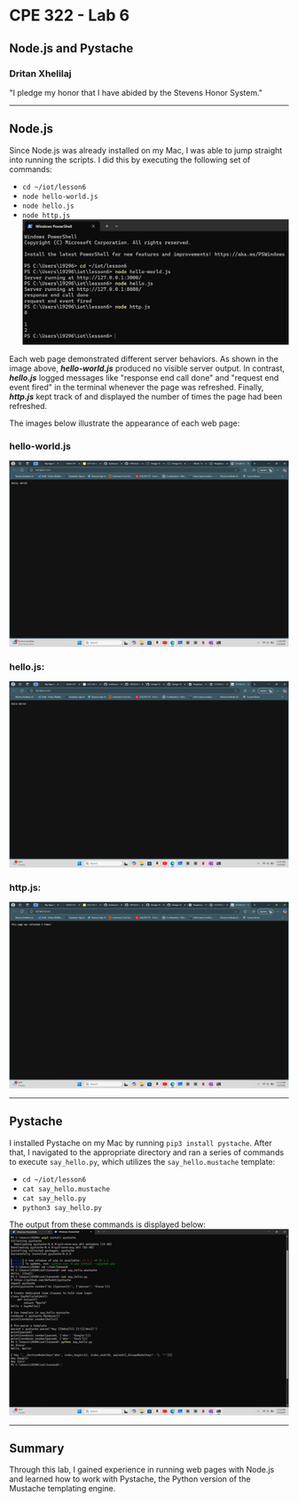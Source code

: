 # CPE 322 - Lab 6
## Node.js and Pystache
### Dritan Xhelilaj </br>
"I pledge my honor that I have abided by the Stevens Honor System."

---
## Node.js
Since Node.js was already installed on my Mac, I was able to jump straight into running the scripts. I did this by executing the following set of commands: </br>
- `cd ~/iot/lesson6`
- `node hello-world.js`
- `node hello.js`
- `node http.js`
![6l1](https://github.com/xhelilaj10ani/Design-VI/blob/main/Labs/Lab%206/6l1.png) </br>

Each web page demonstrated different server behaviors. As shown in the image above, ***hello-world.js*** produced no visible server output. In contrast, ***hello.js*** logged messages like "response end call done" and "request end event fired" in the terminal whenever the page was refreshed. Finally, ***http.js*** kept track of and displayed the number of times the page had been refreshed.

The images below illustrate the appearance of each web page:

### hello-world.js
![6l2](https://github.com/xhelilaj10ani/Design-VI/blob/main/Labs/Lab%206/6l2.png) </br>

### hello.js:
![6l3](https://github.com/xhelilaj10ani/Design-VI/blob/main/Labs/Lab%206/6l3.png) </br>

### http.js:
![6l4](https://github.com/xhelilaj10ani/Design-VI/blob/main/Labs/Lab%206/6l4.png) </br>

---
## Pystache
I installed Pystache on my Mac by running `pip3 install pystache`. After that, I navigated to the appropriate directory and ran a series of commands to execute `say_hello.py`, which utilizes the `say_hello.mustache` template:
- `cd ~/iot/lesson6`
- `cat say_hello.mustache`
- `cat say_hello.py`
- `python3 say_hello.py` </br>

The output from these commands is displayed below:
![6l5](https://github.com/xhelilaj10ani/Design-VI/blob/main/Labs/Lab%206/6l5.png) </br>

---
## Summary
Through this lab, I gained experience in running web pages with Node.js and learned how to work with Pystache, the Python version of the Mustache templating engine.
